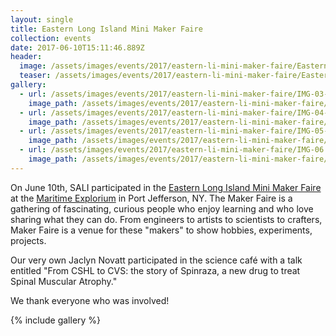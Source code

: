 ```yaml
---
layout: single
title: Eastern Long Island Mini Maker Faire
collection: events
date: 2017-06-10T15:11:46.889Z
header:
  image: /assets/images/events/2017/eastern-li-mini-maker-faire/Eastern-Long-Island-Mini-Maker-Faire.jpg
  teaser: /assets/images/events/2017/eastern-li-mini-maker-faire/Eastern-Long-Island-Mini-Maker-Faire-composite-square.jpg
gallery:
  - url: /assets/images/events/2017/eastern-li-mini-maker-faire/IMG-03-145918.jpg
    image_path: /assets/images/events/2017/eastern-li-mini-maker-faire/IMG-03-145918.jpg
  - url: /assets/images/events/2017/eastern-li-mini-maker-faire/IMG-04-152613.jpg
    image_path: /assets/images/events/2017/eastern-li-mini-maker-faire/IMG-04-152613.jpg
  - url: /assets/images/events/2017/eastern-li-mini-maker-faire/IMG-05-152607.jpg
    image_path: /assets/images/events/2017/eastern-li-mini-maker-faire/IMG-05-152607.jpg
  - url: /assets/images/events/2017/eastern-li-mini-maker-faire/IMG-06.jpg
    image_path: /assets/images/events/2017/eastern-li-mini-maker-faire/IMG-06.jpg
---
```

On June 10th, SALI participated in the [Eastern Long Island Mini Maker Faire](http://easternlongisland.makerfaire.com) at the [Maritime Explorium](http://maritimeexplorium.org) in Port Jefferson, NY. The Maker Faire is a gathering of fascinating, curious people who enjoy learning and who love sharing what they can do. From engineers to artists to scientists to crafters, Maker Faire is a venue for these "makers" to show hobbies, experiments, projects.

Our very own Jaclyn Novatt participated in the science café with a talk entitled "From CSHL to CVS: the story of Spinraza, a new drug to treat Spinal Muscular Atrophy."

We thank everyone who was involved!

{% include gallery %}